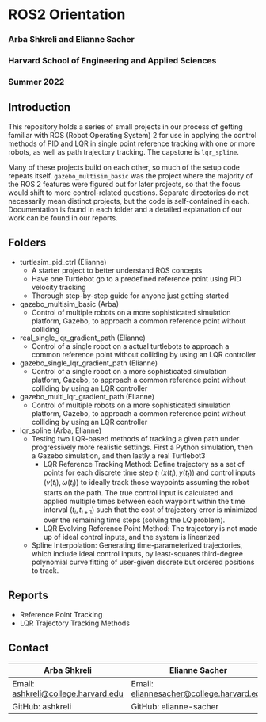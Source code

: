 # ROS2 Orientation

### Arba Shkreli and Elianne Sacher
### Harvard School of Engineering and Applied Sciences
### Summer 2022

## Introduction

This repository holds a series of small projects in our process of getting
familiar with ROS (Robot Operating System) 2 for use in applying the control
methods of PID and LQR in single point reference tracking with one or more 
robots, as well as path trajectory tracking. The capstone is `lqr_spline`.

Many of these projects build on each other, so much of the setup code repeats
itself. `gazebo_multisim_basic` was the project where the majority of the ROS 2
features were figured out for later projects, so that the focus would shift to
more control-related questions. Separate directories do not necessarily mean distinct
projects, but the code is self-contained in each. Documentation is found in each
folder and a detailed explanation of our work can be found in our reports.

## Folders

- turtlesim_pid_ctrl (Elianne)
    - A starter project to better understand ROS concepts
    - Have one Turtlebot go to a predefined reference point using PID velocity tracking
    - Thorough step-by-step guide for anyone just getting started
- gazebo_multisim_basic (Arba)
    - Control of multiple robots on a more sophisticated simulation platform,
        Gazebo, to approach a common reference point without colliding
- real_single_lqr_gradient_path (Elianne)
    - Control of a single robot on a actual turtlebots
        to approach a common reference point without colliding by using an LQR controller
- gazebo_single_lqr_gradient_path (Elianne)
    - Control of a single robot on a more sophisticated simulation platform,
        Gazebo, to approach a common reference point without colliding by using an LQR controller
- gazebo_multi_lqr_gradient_path (Elianne)
    - Control of multiple robots on a more sophisticated simulation platform,
        Gazebo, to approach a common reference point without colliding by using an LQR controller
- lqr_spline (Arba, Elianne)
    - Testing two LQR-based methods of tracking a given path under progressively more realistic settings. First a Python simulation, then a Gazebo simulation, and then lastly a real Turtlebot3
        - LQR Reference Tracking Method: Define trajectory as a set of points for each discrete time step $t_i$ $(x(t_i), y(t_t))$ and control inputs $(v(t_i), \omega(t_i))$ to ideally track those waypoints assuming the robot starts on the path. The true control input is calculated and applied multiple times between each waypoint within the time interval $(t_i, t_{i+1})$ such that the cost of trajectory
        error is minimized over the remaining time steps (solving the LQ problem).
        - LQR Evolving Reference Point Method: The trajectory is not made up of ideal control inputs, and the system is linearized 
    - Spline Interpolation: Generating time-parameterized trajectories, which include ideal control inputs, by least-squares third-degree polynomial curve fitting of user-given discrete but ordered positions to track.

## Reports
- Reference Point Tracking
- LQR Trajectory Tracking Methods

## Contact

| Arba Shkreli                        | Elianne Sacher                           |
| ----------------------------------- | ---------------------------------------- |
| Email: ashkreli@college.harvard.edu | Email: eliannesacher@college.harvard.edu |
| GitHub: ashkreli                    | GitHub: elianne-sacher                   |
